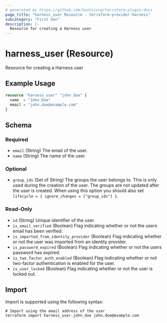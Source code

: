 ```yaml
---
# generated by https://github.com/hashicorp/terraform-plugin-docs
page_title: "harness_user Resource - terraform-provider-harness"
subcategory: "First Gen"
description: |-
  Resource for creating a Harness user
---
```


# harness_user (Resource)

Resource for creating a Harness user

## Example Usage

```terraform
resource "harness_user" "john_doe" {
  name  = "John Doe"
  email = "john.doe@example.com"
}
```

<!-- schema generated by tfplugindocs -->
## Schema

### Required

- `email` (String) The email of the user.
- `name` (String) The name of the user.

### Optional

- `group_ids` (Set of String) The groups the user belongs to. This is only used during the creation of the user. The groups are not updated after the user is created. When using this option you should also set `lifecycle = { ignore_changes = ["group_ids"] }`.

### Read-Only

- `id` (String) Unique identifier of the user.
- `is_email_verified` (Boolean) Flag indicating whether or not the users email has been verified.
- `is_imported_from_identity_provider` (Boolean) Flag indicating whether or not the user was imported from an identity provider.
- `is_password_expired` (Boolean) Flag indicating whether or not the users password has expired.
- `is_two_factor_auth_enabled` (Boolean) Flag indicating whether or not two-factor authentication is enabled for the user.
- `is_user_locked` (Boolean) Flag indicating whether or not the user is locked out.

## Import

Import is supported using the following syntax:

```shell
# Import using the email address of the user
terraform import harness_user.john_doe john.doe@example.com
```
